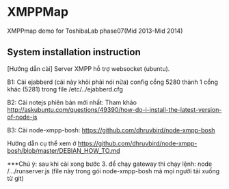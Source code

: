 XMPPMap
=======

XMPPmap demo for ToshibaLab phase07(Mid 2013-Mid 2014)

System installation instruction
-------------------------------

[Hướng dẫn cài] Server XMPP hỗ trợ websocket (ubuntu).

B1: Cài ejabberd (cái này khỏi phải nói nữa) config cổng 5280 thành 1 cổng khác (5281) trong file /etc/../ejabberd.cfg

B2: Cài notejs phiên bản mới nhất: Tham khảo http://askubuntu.com/questions/49390/how-do-i-install-the-latest-version-of-node-js

B3: Cài node-xmpp-bosh: https://github.com/dhruvbird/node-xmpp-bosh

Hướng dẫn cụ thể xem ở https://github.com/dhruvbird/node-xmpp-bosh/blob/master/DEBIAN_HOW_TO.md

***Chú ý: sau khi cài xong bước 3. để chạy gateway thì chạy lệnh:
node /.../runserver.js (file này trong gói node-xmpp-bosh mà mọi người tải xuống từ git)
